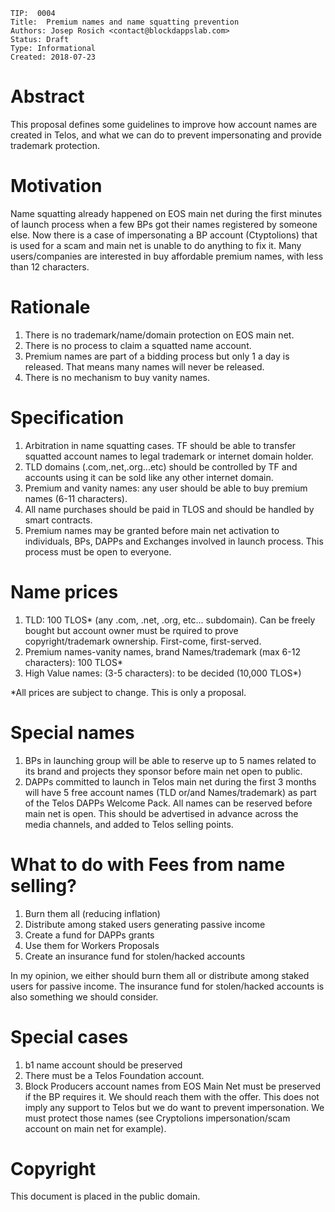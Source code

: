     TIP:  0004
    Title:  Premium names and name squatting prevention
    Authors: Josep Rosich <contact@blockdappslab.com>
    Status: Draft
    Type: Informational
    Created: 2018-07-23

# Abstract
This proposal defines some guidelines to improve how account names are created in Telos, and what we can do to prevent impersonating and provide trademark protection.

# Motivation
Name squatting already happened on EOS main net during the first minutes of launch process when a few BPs got their names registered by someone else. Now there is a case of impersonating a BP account (Ctyptolions) that is used for a scam and main net is unable to do anything to fix it. Many users/companies are interested in buy affordable premium names, with less than 12 characters.

# Rationale
1. There is no trademark/name/domain protection on EOS main net.
2. There is no process to claim a squatted name account.
3. Premium names are part of a bidding process but only 1 a day is released. That means many names will never be released.
4. There is no mechanism to buy vanity names.

# Specification
1. Arbitration in name squatting cases. TF should be able to transfer squatted account names to legal trademark or internet domain holder.
2. TLD domains (.com,.net,.org...etc) should be controlled by TF and accounts using it can be sold like any other internet domain.
3. Premium and vanity names: any user should be able to buy premium names (6-11 characters).
4. All name purchases should be paid in TLOS and should be handled by smart contracts.
5. Premium names may be granted before main net activation to individuals, BPs, DAPPs and Exchanges involved in launch process. This process must be open to everyone.

# Name prices
1. TLD: 100 TLOS* (any .com, .net, .org, etc... subdomain). Can be freely bought but account owner must be rquired to prove copyright/trademark ownership. First-come, first-served.
2. Premium names-vanity names, brand Names/trademark (max 6-12 characters): 100 TLOS*
3. High Value names: (3-5 characters): to be decided (10,000 TLOS*)

*All prices are subject to change. This is only a proposal. 

# Special names

1. BPs in launching group will be able to reserve up to 5 names related to its brand and projects they sponsor before main net open to public.
2. DAPPs committed to launch in Telos main net during the first 3 months will have 5 free account names (TLD or/and Names/trademark) as part of the Telos DAPPs Welcome Pack. All names can be reserved before main net is open. This should be advertised in advance across the media channels, and added to Telos selling points.

# What to do with Fees from name selling?
1. Burn them all (reducing inflation)
2. Distribute among staked users generating passive income
3. Create a fund for DAPPs grants
4. Use them for Workers Proposals
5. Create an insurance fund for stolen/hacked accounts

In my opinion, we either should burn them all or distribute among staked users for passive income. The insurance fund for stolen/hacked accounts is also something we should consider.

# Special cases
1. b1 name account should be preserved
2. There must be a Telos Foundation account.
3. Block Producers account names from EOS Main Net must be preserved if the BP requires it. We should reach them with the offer. This does not imply any support to Telos but we do want to prevent impersonation. We must protect those names (see Cryptolions impersonation/scam account on main net for example).

# Copyright
This document is placed in the public domain.
